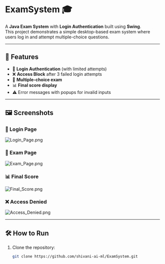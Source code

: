 # ExamSystem 🎓

A **Java Exam System** with **Login Authentication** built using **Swing**.  
This project demonstrates a simple desktop-based exam system where users log in and attempt multiple-choice questions.

---

## 🚀 Features
- 🔐 **Login Authentication** (with limited attempts)
- ❌ **Access Block** after 3 failed login attempts
- 📝 **Multiple-choice exam**
- 📊 **Final score display**
- ⚠️ Error messages with popups for invalid inputs

---

## 🖼️ Screenshots

### 🔑 Login Page
![Login_Page.png](<img width="411" height="230" alt="login_page" src="https://github.com/user-attachments/assets/04c1b25a-d74d-49f1-9ee2-470ff2c4323e" />
)

### 📝 Exam Page
![Exam_Page.png](<img width="565" height="331" alt="exam_page" src="https://github.com/user-attachments/assets/89079f02-7a3b-44f7-8afd-296db71a0a6e" />
)

### 📊 Final Score
![Final_Score.png](<img width="364" height="198" alt="final_score" src="https://github.com/user-attachments/assets/9182589d-3452-4051-9b1e-9fd8845dd4b8" />
)

### ❌ Access Denied
![Access_Denied.png](<img width="334" height="202" alt="access_denied" src="https://github.com/user-attachments/assets/705dbb4e-013c-4a46-b6fe-b24fc8768009" />
)

---

## 🛠️ How to Run
1. Clone the repository:
   ```bash
   git clone https://github.com/shivani-ai-ml/ExamSystem.git

